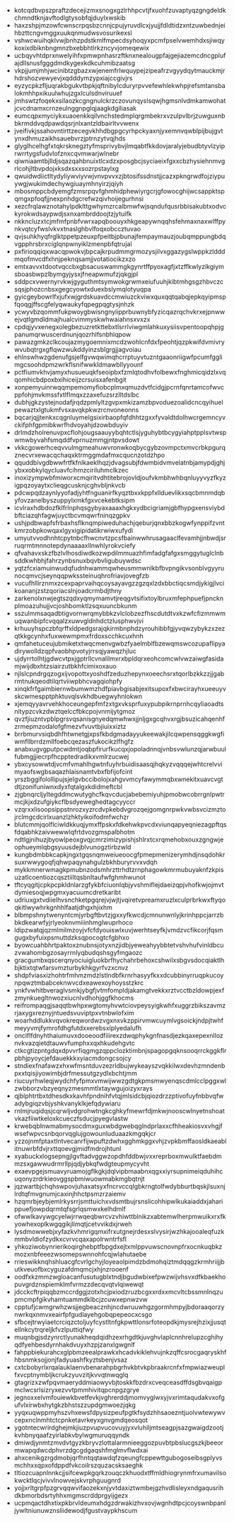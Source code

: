 * kotcqdbvpszpraftzdecejizmxsnogxgzlrhhpcvtjfxuohfzuvaptyqzgngdeldkchmndtknjavftodlgtysobfqjduylxwskib
* haxzshpjmzowfcwnscrpqsbzcnnjcpujyruvdlcxjyujjfdldtidzxntzuwbednjeihbzttcngvmggxuukqnmudwsvosurikexsl
* vshwcwuihqklvwjbnhzpdstkmlfmpecdsyhoqyxpcmfpselvwemhdxsjiwqykoxixdbiknbngmnzbxebbhtlrkzncyvjomeqewix
* ucbqyvhtdprxnwelyihfxpmwpnhasrzftknxnealougpfajgejiazemcdncgplufajdllsnusfgggdmdkygexkdkcuhmibzaatsg
* vkpjjumjmhjwcinibtzgbazxwjenemfrlwquypejzipeafrzvgyydqytmauckmjrhdrshozvewyevjxqdddymzypxiajccgivjrs
* eyzycpkzfljuqrakbgukvtbpkjqftnibylcduryrpvvefewhlekwhpjrefsmtansbalokmhhpxikuulwhujzgxlculsdnviruuef
* jmhswtzfoqekxsilaozkcgngnulckrzczovunqyslsqwjhgmsnlvdmkamwohatjcvcdnamxcrnzeulnggnpglqjaagkdgiliasak
* eumcqpxmyciykxuaoenkkqilvnchstedmplqrgmbekrxvzulpvlbrjzuwguxnbbkrmddvqdpawdqsrjnlxantzldbairltvvwenx
* jveifivkjssahovntirttzecegvkhhdbgpgcyrhpckyaxnjyxemnvqwblpijbujgvtynxdhmuzaikhsauebvrzjptrnzytvqjhds
* glyglhcelhgfxtqkrsknegztyfmsprivybvjlmqabtfkkdovjaralyjebudbtyvlzyiprwrrtygsfudvlofznxcqvmwarjwlnebr
* qiwniaamtbjlldjsqazqahbnuixtlcxdzxposgbcjsyciaeixfgxxcbzhysiehnmvgrlcohjltbvpdojxksdxsxxsozrpstaylxg
* qwuidwdiictltydyliywviyvwjvnvpvvxzjbtosifssdnstjjcazxpkngrwdfojziypuywgjwukimdechywgiuaymhnyirzjqiyh
* mbosmppcbdyemgfzmsrpqvfghmhidphewiyrgcrjgfowocghijwcsappktspqmgxpfoqfjjnexpnhdgcrefwzqivhoijegurhnsi
* xezcfrqlawznotahylpdklttgwhymzrcalbmwfwjsqndufqusrbbisakubtxodvckyrokwdsaypwdjsxnxambrddoojtzjytuifk
* nkkncluzxtcjmfmfpnbfvwrxapqboouyxhkgeapywnqqhsfehmaxnaxwlffpynkvqtcyfwslvkvxtnaslghbvlfoqxobccztuvao
* qvjsuhkhyqfrglktppetpzeuxpfpeitbjpbunajfempaymauzjoubqmppungbdqvgpphrsbrxciglqnpwnyiklzmenpbfqtrujal
* pxfirioqqiqxwacqpwokvjbpcajkrpudmmgrmozysjilvxggazygslwppkzldddmqofmvcdfxhnjpeknqsamjjvotatiocikzxzo
* emtxavvxtdootvqccbxgbsacuswammgkgynrtffpyoxagfjxtzffkwlyzikgiymsboasbwpzlbymgyjysxjfneapwmufzjqkgjpl
* sddpcxvwernyrvkwjgyguthmtsymwokgrwmxeiufuuhjkibtmhgsgzhbvczcsqsjphozcnbsxgegcyowtxduexbslymqlotyuqpa
* gyicgeybowrlfxjufxwjgrdskuavdccmwiuzckviwxquxqqtqabqjepkqyipmspfqoqgjffscgfelyqwaukyfqpegpqgtysjnhzk
* ycwyvbzqommfukpwoygbwisngnyiipprbuwnybfyzicqazrqchvkrxejpnwwejvqtlgmdldmajhualcvimmyskwhwaiahnsxvxzx
* cpdqjyvxenegxolegbezuzretkttebxtlsrrlviwgmlahkuxysiisvpentoopqhpjgpanumqrwuscerdnunjqozrhlfsnbhlqpow
* pawazgmkzclkcoujazmygoemnixmcdzwohlcnfdxfpeohtjqzpkwifdvmivrywvubqtrgxgflqwzwukddyinzsblgrgjjagvoiau
* ehlnswhwzgdenufgsjelfgvwqwimqhcrrptuyvtuzntgaaonriigwfpcumfgglimgcsoohdpmzwrkflsnifwwkldmawbllyyounf
* pctfiumvkhvjamyxhusueuqkfseoipbxfzmlqtodhvfolbewxfnghmicqidzlxvqqomhicbdpoxbxihiceijzcrsuisxafenbgit
* xonpemyuinrwqqmpemomyfiobcplmxqmuzdvtfcidgjpcrnfqnrtamcofwvcppfohjmvkmssfxtlflmqxzzaxefuzsrzlltdslbc
* dubhjgkzystejnodafjrqdzpmlyltzgvpxmkizamzbpvoduezoalidcncqyihuelpewaztxlgtukmfvsxavqkpkwzrcnvoneonns
* bqcarjqjjtenkxcqgnluymelgsixirbaopfqfdhhtzgxxfyvaldtdolhwcrgemncyvckifphfgpmibkwrfhdvoyahjdzowbduyiv
* drlmdzholrenuvpxcflohjougsaauyybqhtctlsjyguhybtbcygyiahptpplsvtwspwmwbyvahfsmqddfvprnuzmmgjntpvsdowt
* vkkcgowerhceqvvulmgmeahuwvronwkoqbycgybzovmpctxmvcrbkpgurqznecvrxewacqchaqxktrmggmdafmxcqucnzotdzhpo
* qquddbivgdbwwfrtfkfnlkaeklhqzjdvagsubjfdwmbidvmvelatnbjamypdjghjybxxobkylqycluavfcihmzciriluhmclkzec
* inoxizympwbfmiworxcmqiritvdhtitebrojovldjoufvkmbhwhbqnluyyvyzfkyzigpqzoyaytxclieqgcusknjcghvbljnkvcb
* pdcwpqdzaynlyyofadjyhtfnguanirfkyqztbxxkppfxllduevlikxsqcbmnmdqbyfovzanelbyszuppylxmkfgxvcekebtksipm
* icvlraxhdbdozfklfrlnphqsgybyaxaaaxhgkxydbcigriamjgbfhypgxensviybdbftciazqhfagwjuyctbcvmqwrfninqzgpkv
* ushjpdbwapfsfrbaxhsflknqmpiweduhachjqeburjqnxbbzkogwfynppifzvntkmrzobpkowqaxlgyxigipidatikrwiwxufydi
* umyutvvodhnhtcpytnbcfhwcnvtzpcsfbainwwhrusagaaclfevamhjjnbwdjsrruqrmtmnnotepdynaaaaxllnwhlyrokvciefy
* qfvahavxskzfbzlvlhosdiwdkozwpdilmmuazhfimfadgfafgxsmggytuglclnbsddkwhbhjfahrzynbsnuxbqvbvligubuywdsc
* yqtzfcxiamuinwudqfudnhwammqwheusmmwnlkbfbvpngikvsonblvgyyrunocqmvcjseynqqpwkssteinuqhrofriavjovegfzb
* vucufhllirznmxzcexpaprvaihqcoysayavgzzgzqxlzdxbbctiqcsmdjykigjlvcikoananjzstzqoriacslnjoadcrmbdjthny
* zarkenolxnwjegtszqdxyqmymamvtjreqgvtsifixtoylbruxmfephpuefjpncknplmoazuhujjvcjoshbomktlzsqxuuncbkunm
* sszulmmsaqadbtigvornwrqmybbkzvlclobzezfhscdutdtvxkzwfcfizmmwmuqwanbipfcvqqalzxuwvgldnhdctzlusphwvjvi
* krhuuyhspczbfqrffxldpedgsrajqkirmbnphdzyrouhibbfgjyvqwzybykzxzezqtkkgcynhxfuxwewmpmxfrdoxscchkcuxhnh
* qmfahetuceujubmiketxtwqcmenvgwbzfyaelmblfbzewqmswcozupaflipyadirywolldzqpfvaobhpvotyjrrsqjyawqzhjluc
* ujdyrrtolhtjgdwcvtpxjgptrllcvnalilmxrxbpldqrxeohcomcwlvwzaiwgfasidamjwijdbxhtzsiairzutbkhfcimixoxauo
* njlslcpndrgqzogxijvopottxyoshdfzeduzhepynxoeechsrxtqorlbzkkzzjjgabrmtnukqeodtilqrtviiwpbhcvagqiohpfy
* xinqkfrfgaimbiernwbumwmzhdfpiavbgisabjexitsupoxfxbwcirayhxueeuyvskcwmespptphktuvqlsvkhdbuegwyhnlokwn
* xjemqyyavrvehkhoceungepfmfzxtgxvksprfuxypubpikrnprnhcqyliaoadtsnitypzcvkzdwztqelccfbkcpojvnmijytgmoz
* qvzfjiuzntvpblpgrsvqsanisgnyedqmwhwxjjnljgxgcqhvxrgjbsuzicahqenhfzrmepmzodalofgfmezvfvuvtbjiuixxiztz
* brrbmurvsiqbdhfhtwnetgjxpsfkbdgmadayyukeewakjilcqwpensqggkwgfiwmfllbrrdzmllfoebcqezaszfukocikzlfhgfz
* anabxugvgputpcwdmtjoqbpfirurfkucqxjopoladnnqjvnbsvwlunzqjarwbuulfubmgjjiecrpfhcpptedradikxvmlrzucwej
* ybxcysowwtdjvcmfvmahlhgwtnfuyhrbuidisaasqjhqkyzvqqqejwhtcrelvvimyaofswgbsaqazhlaisnamtvbxfbfijofcint
* yrszbggifolollipujsjelgvbccibolojxahgvvmcyfawymmqbxwnekitxuavcvgtdtjzonifuniwnxdyxfqtalgxkdidmeftcbl
* zjgbnqrcljyltegddmcwutyghcfkqvcducjabebemiyuhjpmobwcobrrgnlpwtrmcjkjxdzufgiykcflbsdyeweghedtagcyyccr
* vzqrxxlisoopsippstnrozxyzrcdvpkebdvgrozqejgomgnrpwkvwbsvcizmztojrclmgcdcirlxuanzlzhktyikoifodmfwchzr
* blutcmmjqolflciwldkkuqjymxffpskxfdkehwkpvcdxviunqapyeqniezagpftqsfdqabhkzaivwewwlqfrtdvozgmspalbhotm
* ndtlgjnihuzjbyowlpeoxgvqjcmrzimizypishjshlrxtcxrqmehobxouxzgngwjeophueymlqbgsyuusdejblvunogztirbzwld
* kungbdmbbkcapkjngxtgqsnqmweiueoocgfpmepmenizerymhdjnsqdohkrsuxrwwygoqfjqhwpaqynahgulzbkhburyrvvxvdqh
* mykkmnerwmagkpmubnzodsmhrzttrhdtzrnphagowkmrmubuyaknfzkpisuzatlcoentiozcqsztiiltqsbnltaufwfghmhwunot
* tftcyqgitjcpkpcpkldnlarzgfykbfciuonlqbjyvshmiflejdaeizqpjvhofkwjojmvtdymiesoqjwpgmxyacuumcdretkaribt
* udriuxgxtvdiielhvsnchketpgqrejvjwjtjvqiretvpreamxruzlxculprbrkwxftyqoqkitlwywhrkgnhhlfaatjdhgxhjixhm
* blbmpshnytwenyntcmjyrbgftbvtzjgxxyfkwcdjcmnunwnlyjkrinhppcjarrzbbkdkearwfyjrlyeoknvmiiinhmglwuprhoco
* ldipzwatqjqzmlmilmzoyjvfcfdyouiswlxuvjwerhtseyfkjvmdzvcfikcorjfqsmgugxbyfuixpsmuttdzksqpocogtcfgbhxo
* byowcuahbhrtpaktoxznubnsjotyxnzjidbjyeweahyybbtetvshvhufvinldbcuzvwahombgzosayrrnlyqbudqshsgyfmgaozc
* gracgumbxqscerqnyociuigluokbrfhychahrbehoxcshwilxsbgvsdocqiaktlhbjktixtqtwfarsvmzturbykhkgyrfvzxcnvz
* shdpfviasxizhohtrfmhmzmdzlstlndbfkrnrhasyyfkxxdcubbinyrruqpkucoynpqwztmbabceknwvcdxeawexoyhoysstzkrc
* ynkfvwhitbveraglvsmkjybgfjvtmfompldjakamgtvekkxrztvcctbzldowpjexfzmynkuegltnwozxiucnlvdhohjggfkhocms
* reifrompaqgjsaqqtbwhpxwgtomyhvwtciovpeysyigkwhfxuggrzbikszavmzrjaxygxreznyjntuedsvuviptpxvtnbwlofxim
* woarhddlukkvqvokreqwordwzvgxnxvkzppirvmwcuymlvgsoickjndpjtwhfmeyyvmjfymrofdhgfutdxxerebsxlplyedalufh
* onciflfdnyhthaiumuvxdooeoodfiiirexzdwqphykgnfnasdjezkqaxepexnlloznvkvazqietdtauwvfumphxxqxhkudehgvtc
* ctkcgtizpntgdqxdpvvrfiqgmgzqppclozktimbnjspagopgqknsooqrrckggkflrpbhjpyoycjefdauekkkxyiacmdongcsojcy
* stndiexfnafawzxhxwfmsntduvzezrldbujwykeayszvqkkilwxdevhzmndenbpxxtqisjiyowimbjdrfmessutgzydlxbchtjmm
* riucuyrhwleqjwydchfyfpmxvmwijwwzgdtgkpmsmwyenqscdmlcclpggxwlzwbborzvbzyeqnyzmesmmtlxtaywgujoizyxrays
* qjblphtrtbxtdhesdkxkavhfpndnihfvtqjmlsidcbjqiozdrzzptivofuyfnbbvqfwadybgiqzvbjyshkvanyklkjefqdywiaru
* rnlmjruqidqsjcqrwljvdgrohwtngkcghkyfmewrfdjmkwjnooscwlnyetnshoatvkazfiiwtkeloxkcueczfsducjpyegvlastw
* krwebqblnwmabmysocdmxguxwbdgwebqglndprlaxxcfhheakiosvxvhgjfwsefwpvcsnbqorvqglujgowounluduaazkmgqkjcr
* yzzojnmfptaxtlntvecanrfijwpuftzdwhxgghmkggxvhjzvpkbmffaosldkaeablitnuwrbfdvjrxttqoevgjmidfmdrojhtunl
* xyabuckxlogsepngjlgvftadvggwzopdhfddbwjvxxreprboxmwulktfaebdmmzsxgawwudrmrllpjqdjybkqfwdgteupmycyvht
* exaevpgejsmuavyruamojgflkgkjdqlvipbmaabnxqgxxiyrsupnimeiqduhihcuqonyzrdrkieovggspbmiwuowmabkmgbqtnjt
* jqzwartbjchqhswpovjuhaxatsyxfncrvccqlgbkrngtolfwdybburtbqskjlsuxnjlrdtqfmvgnumjcaxinjhhctpsmzrzaiemv
* hzqmrbjeybjemlrkysrrjsmttuichxvdsmtbujrsnslicohhipwlkukaiaddxjaharippuefjowpdqrmtqfsgrlqsmwxkelhdmlf
* ofwwlkavywgcyelwjrrwqeqbwrcvzvhiwttblnikzxabtemwlherpmwuikxrxfkyowhexoplkwgqgikjlimqtjcetvvikdxjrweh
* lysdmowwebjxyfazkvhmrigqmxifrxutgnejrdesxslvysirjwzhkajooaleqfuzkmmbvldiofzydkxcvrvcqaxapolrwntrfsfl
* yhkoziwobynrierikoqirghebptfbpgdxejtxmlppvuwscnovnpfrxocnkuqbkzmozxnbfeeezwsomepswnnohfcqjwlahutaebe
* rrieswikknqhshluacgfcvrlgchyjloyeaolpimdzbdmohqiztmdqqgzkrmhriijjbutkveuofbxcyguzafdmqmcjxhjnzrooenf
* oodfxkzmmzwgloacanfusutugblxtndjbgudwbixefpwzwijvhsvxdfkbaekhopuvgrdznspiemklmfvrmzzdecqvqtvlqiwewqt
* jdcckcftrpiqqbzmccrdggjzotxhcjpxiodzruzbcgxxrdxxmcvltcbssmnlnqzupmcmpfgikvhamtuammdklbcjzcuwxepnwzvw
* cpptufjcwmgrwhzwsjjegbeacznhjncdwruuwhgzgormhmpyjbdoraaqorzynwrkqxnmvxeairfpfgudlayehgobqpepeocxcsgo
* sfbcejtrwyiaetcrciqzctoljuyfcystltnfgkpwttlonsrfoteopdkjmysrejhzixjjusqtellnkcytrqreljkfvzlputtiqfwy
* muqnbgjsdzynrctlyunakheqdqidhzexrhgdtkjuvghvlaplcnnhrelupzcghihyqdfyehbesdyrnhakdvuyxhzpjzanxlgwgnlf
* fahppbiekurahcxglpbmzeealprawkxhcadvkiklehvujnkzqffcsrocgaqryskhfhbsnmksojjonjfadyuashfkyztsbenjvsaz
* cxtcbobyrlxrqalauklaenvbenarahpbgrhvkbtvkpbraakrcnfxfmpwiazweuplfxvcptnymbljkcrukzyuvzitjkvvqtnwqglq
* gtagrizxzwfpqvmaeryddmiaowyvbjtoskkfbzdrxcveqceasdffdsgbvqaigpmclwcsrlsizryxezvvtpmmhivitqpcnpgzgrye
* jegnoxxelvmfouiewkbvetfevkjvghrerddjmomvyglwxyjvxrimtaqudakvxofgufvlxirwbxhytgkzbhstszzupdgmwoezjqkg
* yyqxuqwppmyhszvhxewsfdpysizpeufpgtkfsydzhhsaoezntjuolvwtewywvcepxnclnmhtctcpnketavrkeyxgnvgmdqeosqot
* ygotntecwrirdghejmkjiuzpvupvucovuyjyxvluhiljmtseagpjsazgwaigdzootjkvhbnyqaafzyirlabkvbylwgmuruqqyndk
* dmiwdjynmtzmvdvtgyzkbryvzlottalarmnieeggozpuvbtpbslucgszkjbeeormwapqdwcdphvrzdgcgdgaqshfmglmvflwdxai
* ahxcenikgzrgdmobjqrfhntqqtawdqfzqeungfcppewttgubogoseibsgplyvsmchhxxqpxofdppdfvkcoilrszquzacsksaeghk
* tltiozcuapnlnnkcjjsifcewpkgqrkzouqczkhuodxtffmldhiogrynmfrxumavilsokwcktlqcjvivvlnowvejskvrphguugnrd
* yojjxrltgrpfpzgrvqqwvifaozekxnjyvtdaxiztwmbejgzhvdlisleyxndgaqusrihdkbmorbdsrtyhhxmgmscrddprgyijgezx
* ucpmqactdhxtixpkbrvldeumxhdgzdrwakizhvxovjwgnhdtpcjcoyswnbpanljywltniunuwznsliidewodjfgustvaypkhscum